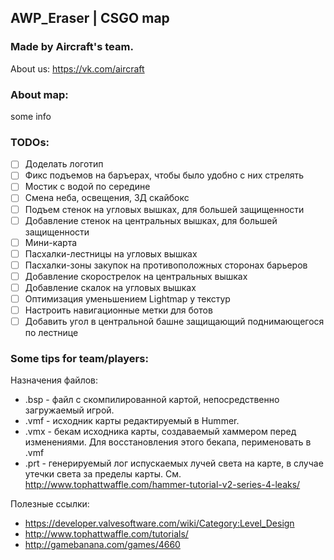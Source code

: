 ## AWP_Eraser | CSGO map
### Made by Aircraft's team.
About us: https://vk.com/aircraft

### About map:
some info

### TODOs:
- [ ] Доделать логотип
- [ ] Фикс подъемов на баръерах, чтобы было удобно с них стрелять
- [ ] Мостик с водой по середине
- [ ] Смена неба, освещения, 3Д скайбокс
- [ ] Подъем стенок на угловых вышках, для большей защищенности
- [ ] Добавление стенок на центральных вышках, для большей защищенности
- [ ] Мини-карта
- [ ] Пасхалки-лестницы на угловых вышках
- [ ] Пасхалки-зоны закупок на противоположных сторонах барьеров
- [ ] Добавление скорострелок на центральных вышках
- [ ] Добавление скалок на угловых вышках
- [ ] Оптимизация уменьшением Lightmap у текстур
- [ ] Настроить навигационные метки для ботов
- [ ] Добавить угол в центральной башне защищающий поднимающегося по лестнице

### Some tips for team/players:

Назначения файлов:
* .bsp - файл с скомпилированной картой, непосредственно загружаемый игрой.
* .vmf - исходник карты редактируемый в Hummer.
* .vmx - бекам исходника карты, создаваемый хаммером перед изменениями.
   Для восстановления этого бекапа, перименовать в .vmf
* .prt - генерируемый лог испускаемых лучей света на карте, в случае утечки света за пределы карты.
   См. http://www.tophattwaffle.com/hammer-tutorial-v2-series-4-leaks/


Полезные ссылки:
* https://developer.valvesoftware.com/wiki/Category:Level_Design
* http://www.tophattwaffle.com/tutorials/
* http://gamebanana.com/games/4660
